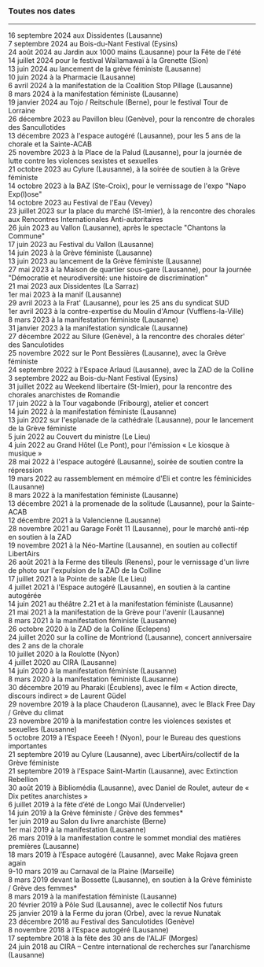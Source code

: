### Toutes nos dates

  
  
*****  
16 septembre 2024 aux Dissidentes (Lausanne)  
7 septembre 2024 au Bois-du-Nant Festival (Eysins)  
24 août 2024 au Jardin aux 1000 mains (Lausanne) pour la Fête de l'été  
14 juillet 2024 pour le festival Waïlamawaï à la Grenette (Sion)  
13 juin 2024 au lancement de la grève féministe (Lausanne)  
10 juin 2024 à la Pharmacie (Lausanne)  
6 avril 2024 à la manifestation de la Coalition Stop Pillage
(Lausanne)  
8 mars 2024 à la manifestation féministe (Lausanne)  
19 janvier 2024 au Tojo / Reitschule (Berne), pour le festival Tour de
Lorraine  
26 décembre 2023 au Pavillon bleu (Genève), pour la rencontre de
chorales des Sancullotides  
13 décembre 2023 à l'espace autogéré (Lausanne), pour les 5 ans de la
chorale et la Sainte-ACAB  
25 novembre 2023 à la Place de la Palud (Lausanne), pour la journée de
lutte contre les violences sexistes et sexuelles  
21 octobre 2023 au Cylure (Lausanne), à la soirée de soutien à la Grève
féministe  
14 octobre 2023 à la BAZ (Ste-Croix), pour le vernissage de l'expo "Napo
Exp(l)ose"  
14 octobre 2023 au Festival de l'Eau (Vevey)  
23 juillet 2023 sur la place du marché (St-Imier), à la rencontre des
chorales aux Rencontres Internationales Anti-autoritaires  
26 juin 2023 au Vallon (Lausanne), après le spectacle "Chantons la
Commune"  
17 juin 2023 au Festival du Vallon (Lausanne)  
14 juin 2023 à la Grève féministe (Lausanne)  
13 juin 2023 au lancement de la Grève féministe (Lausanne)  
27 mai 2023 à la Maison de quartier sous-gare (Lausanne), pour la
journée "Démocratie et neurodiversité: une histoire de discrimination"  
21 mai 2023 aux Dissidentes (La Sarraz)  
1er mai 2023 à la manif (Lausanne)  
29 avril 2023 à la Frat' (Lausanne), pour les 25 ans du syndicat SUD  
1er avril 2023 à la contre-expertise du Moulin d'Amour
(Vufflens-la-Ville)  
8 mars 2023 à la manifestation féministe (Lausanne)  
31 janvier 2023 à la manifestation syndicale (Lausanne)  
27 décembre 2022 au Silure (Genève), à la rencontre des chorales déter'
des Sanculotides  
25 novembre 2022 sur le Pont Bessières (Lausanne), avec la Grève
féministe  
24 septembre 2022 à l'Espace Arlaud (Lausanne), avec la ZAD de la
Colline  
3 septembre 2022 au Bois-du-Nant Festival (Eysins)  
31 juillet 2022 au Weekend libertaire (St-Imier), pour la rencontre des
chorales anarchistes de Romandie  
17 juin 2022 à la Tour vagabonde (Fribourg), atelier et concert  
14 juin 2022 à la manifestation féministe (Lausanne)  
13 juin 2022 sur l'esplanade de la cathédrale (Lausanne), pour le
lancement de la Grève féministe  
5 juin 2022 au Couvert du ministre (Le Lieu)  
4 juin 2022 au Grand Hôtel (Le Pont), pour l'émission « Le kiosque à
musique »  
28 mai 2022 à l'espace autogéré (Lausanne), soirée de soutien contre la
répression  
19 mars 2022 au rassemblement en mémoire d'Eli et contre les féminicides
(Lausanne)  
8 mars 2022 à la manifestation féministe (Lausanne)  
13 décembre 2021 à la promenade de la solitude (Lausanne), pour la
Sainte-ACAB  
12 décembre 2021 à la Valencienne (Lausanne)  
28 novembre 2021 au Garage Forêt 11 (Lausanne), pour le marché anti-rép
en soutien à la ZAD  
19 novembre 2021 à la Néo-Martine (Lausanne), en soutien au collectif
LibertAirs  
26 août 2021 à la Ferme des tilleuls (Renens), pour le vernissage d'un
livre de photo sur l'expulsion de la ZAD de la Colline  
17 juillet 2021 à la Pointe de sable (Le Lieu)  
4 juillet 2021 à l'Espace autogéré (Lausanne), en soutien à la cantine
autogérée  
14 juin 2021 au théâtre 2.21 et à la manifestation féministe
(Lausanne)  
21 mai 2021 à la manifestation de la Grève pour l'avenir (Lausanne)  
8 mars 2021 à la manifestation féministe (Lausanne)  
26 octobre 2020 à la ZAD de la Colline (Eclepens)  
24 juillet 2020 sur la colline de Montriond (Lausanne), concert
anniversaire des 2 ans de la chorale  
10 juillet 2020 à la Roulotte (Nyon)  
4 juillet 2020 au CIRA (Lausanne)  
14 juin 2020 à la manifestation féministe (Lausanne)  
8 mars 2020 à la manifestation féministe (Lausanne)  
30 décembre 2019 au Pharaki (Écublens), avec le film « Action directe,
discours indirect » de Laurent Güdel  
29 novembre 2019 à la place Chauderon (Lausanne), avec le Black Free Day
/ Grève du climat  
23 novembre 2019 à la manifestation contre les violences sexistes et
sexuelles (Lausanne)  
5 octobre 2019 à l’Espace Eeeeh ! (Nyon), pour le Bureau des questions
importantes  
21 septembre 2019 au Cylure (Lausanne), avec LibertAirs/collectif de la
Grève féministe  
21 septembre 2019 à l’Espace Saint-Martin (Lausanne), avec Extinction
Rebellion  
30 août 2019 à Bibliomédia (Lausanne), avec Daniel de Roulet, auteur de
« Dix petites anarchistes »  
6 juillet 2019 à la fête d’été de Longo Maï (Undervelier)  
14 juin 2019 à la Grève féministe / Grève des femmes*  
1er juin 2019 au Salon du livre anarchiste (Berne)  
1er mai 2019 à la manifestation (Lausanne)  
26 mars 2019 à la manifestation contre le sommet mondial des matières
premières (Lausanne)  
18 mars 2019 à l’Espace autogéré (Lausanne), avec Make Rojava green
again  
9-10 mars 2019 au Carnaval de la Plaine (Marseille)  
8 mars 2019 devant la Bossette (Lausanne), en soutien à la Grève
féministe / Grève des femmes*  
8 mars 2019 à la manifestation féministe (Lausanne)  
20 février 2019 à Pôle Sud (Lausanne), avec le collectif Nos futurs  
25 janvier 2019 à la Ferme du joran (Orbe), avec la revue Nunatak  
23 décembre 2018 au Festival des Sanculotides (Genève)  
8 novembre 2018 à l’Espace autogéré (Lausanne)  
17 septembre 2018 à la fête des 30 ans de l'ALJF (Morges)  
24 juin 2018 au CIRA – Centre international de recherches sur
l’anarchisme (Lausanne)  
  
